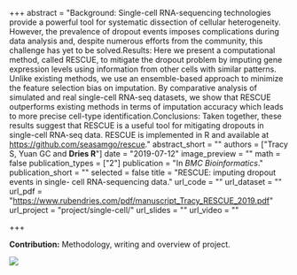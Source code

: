 +++
abstract = "Background: Single-cell RNA-sequencing technologies provide a powerful tool for systematic dissection of cellular heterogeneity. However, the prevalence of dropout events imposes complications during data analysis and, despite numerous efforts from the community, this challenge has yet to be solved.Results: Here we present a computational method, called RESCUE, to mitigate the dropout problem by imputing gene expression levels using information from other cells with similar patterns. Unlike existing methods, we use an ensemble-based approach to minimize the feature selection bias on imputation. By comparative analysis of simulated and real single-cell RNA-seq datasets, we show that RESCUE outperforms existing methods in terms of imputation accuracy which leads to more precise cell-type identification.Conclusions: Taken together, these results suggest that RESCUE is a useful tool for mitigating dropouts in single-cell RNA-seq data. RESCUE is implemented in R and available at https://github.com/seasamgo/rescue."
abstract_short = ""
authors = ["Tracy S, Yuan GC and **Dries R**"]
date = "2019-07-12"
image_preview = ""
math = false
publication_types = ["2"]
publication = "In *BMC Bioinformatics*."
publication_short = ""
selected = false
title = "RESCUE: imputing dropout events in single- cell RNA-sequencing data."
url_code = ""
url_dataset = ""
url_pdf = "https://www.rubendries.com/pdf/manuscript_Tracy_RESCUE_2019.pdf"
url_project = "project/single-cell/"
url_slides = ""
url_video = ""

+++

**Contribution:** Methodology, writing and overview of project.

![](/img/rescue_summary.png)